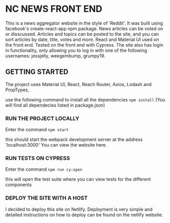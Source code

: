 # NC NEWS FRONT END

This is a news aggregator website in the style of 'Reddit'. It was built using facebook's create-react-app npm package. News articles can be voted on or disscussed. Articles and topics can be posted to the site, and you can sort articles by date, title, votes and more. React and Material UI used on the front end. Tested on the front end with Cypress. The site also has login in functionality, only allowing you to log in with one of the following usernames: jessjelly, weegembump, grumpy19.

## GETTING STARTED

The project uses Material UI, React, Reach Router, Axios, Lodash and PropTypes,

use the following command to install all the dependencies `npm install`
(You will find all dependecies listed in package.json)

### RUN THE PROJECT LOCALLY

Enter the command `npm start`

this should start the webpack development server at the address 'localhost:3000'
You can view the website here.

### RUN TESTS ON CYPRESS

Enter the command `npm run cy:open`

this will open the test suite where you can view tests for the different components

### DEPLOY THE SITE WITH A HOST

I decided to deploy this site on Netlify. Deployment is very simple and detailed instructions on how to deploy can be found on the netlify website.
